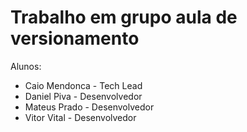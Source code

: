 # Trabalho em grupo aula de versionamento

Alunos:

- Caio Mendonca - Tech Lead
- Daniel Piva - Desenvolvedor
- Mateus Prado - Desenvolvedor
- Vitor Vital - Desenvolvedor

